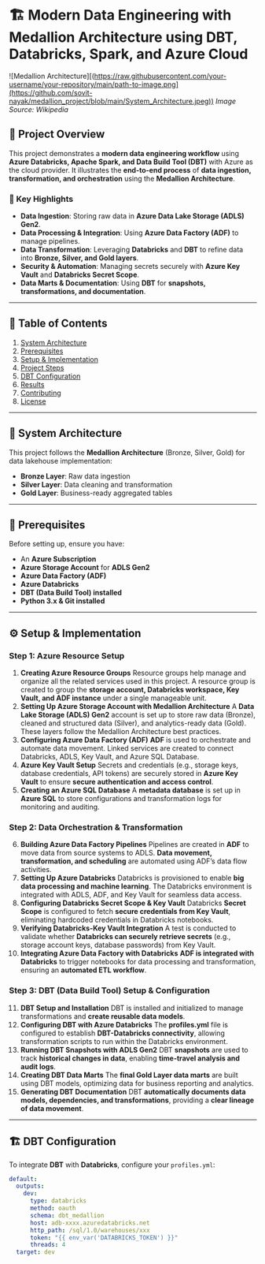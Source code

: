# 🏗️ Modern Data Engineering with Medallion Architecture using DBT, Databricks, Spark, and Azure Cloud

![Medallion Architecture][(https://raw.githubusercontent.com/your-username/your-repository/main/path-to-image.png](https://github.com/sovit-nayak/medallion_project/blob/main/System_Architecture.jpeg))
*Image Source: Wikipedia*

## 📌 Project Overview

This project demonstrates a **modern data engineering workflow** using **Azure Databricks, Apache Spark, and Data Build Tool (DBT)** with Azure as the cloud provider. It illustrates the **end-to-end process** of **data ingestion, transformation, and orchestration** using the **Medallion Architecture**.

### **🔹 Key Highlights**

- **Data Ingestion**: Storing raw data in **Azure Data Lake Storage (ADLS) Gen2**.
- **Data Processing & Integration**: Using **Azure Data Factory (ADF)** to manage pipelines.
- **Data Transformation**: Leveraging **Databricks** and **DBT** to refine data into **Bronze, Silver, and Gold layers**.
- **Security & Automation**: Managing secrets securely with **Azure Key Vault** and **Databricks Secret Scope**.
- **Data Marts & Documentation**: Using **DBT** for **snapshots, transformations, and documentation**.

---

## 📂 Table of Contents

1. [System Architecture](#-system-architecture)
2. [Prerequisites](#-prerequisites)
3. [Setup & Implementation](#-setup--implementation)
4. [Project Steps](#-project-steps)
5. [DBT Configuration](#-dbt-configuration)
6. [Results](#-results)
7. [Contributing](#-contributing)
8. [License](#-license)

---

## 🔧 System Architecture

This project follows the **Medallion Architecture** (Bronze, Silver, Gold) for data lakehouse implementation:

- **Bronze Layer**: Raw data ingestion
- **Silver Layer**: Data cleaning and transformation
- **Gold Layer**: Business-ready aggregated tables

---

## 🚀 Prerequisites

Before setting up, ensure you have:

- An **Azure Subscription**
- **Azure Storage Account** for **ADLS Gen2**
- **Azure Data Factory (ADF)**
- **Azure Databricks**
- **DBT (Data Build Tool) installed**
- **Python 3.x & Git installed**

---

## ⚙️ Setup & Implementation

### **Step 1: Azure Resource Setup**

1. **Creating Azure Resource Groups**
   Resource groups help manage and organize all the related services used in this project. A resource group is created to group the **storage account, Databricks workspace, Key Vault, and ADF instance** under a single manageable unit.
2. **Setting Up Azure Storage Account with Medallion Architecture**
   A **Data Lake Storage (ADLS) Gen2** account is set up to store raw data (Bronze), cleaned and structured data (Silver), and analytics-ready data (Gold). These layers follow the Medallion Architecture best practices.
3. **Configuring Azure Data Factory (ADF)**
   **ADF** is used to orchestrate and automate data movement. Linked services are created to connect Databricks, ADLS, Key Vault, and Azure SQL Database.
4. **Azure Key Vault Setup**
   Secrets and credentials (e.g., storage keys, database credentials, API tokens) are securely stored in **Azure Key Vault** to ensure **secure authentication and access control**.
5. **Creating an Azure SQL Database**
   A **metadata database** is set up in **Azure SQL** to store configurations and transformation logs for monitoring and auditing.

### **Step 2: Data Orchestration & Transformation**

6. **Building Azure Data Factory Pipelines**
   Pipelines are created in **ADF** to move data from source systems to ADLS. **Data movement, transformation, and scheduling** are automated using ADF’s data flow activities.
7. **Setting Up Azure Databricks**
   Databricks is provisioned to enable **big data processing and machine learning**. The Databricks environment is integrated with ADLS, ADF, and Key Vault for seamless data access.
8. **Configuring Databricks Secret Scope & Key Vault**
   Databricks **Secret Scope** is configured to fetch **secure credentials from Key Vault**, eliminating hardcoded credentials in Databricks notebooks.
9. **Verifying Databricks-Key Vault Integration**
   A test is conducted to validate whether **Databricks can securely retrieve secrets** (e.g., storage account keys, database passwords) from Key Vault.
10. **Integrating Azure Data Factory with Databricks**
    **ADF is integrated with Databricks** to trigger notebooks for data processing and transformation, ensuring an **automated ETL workflow**.

### **Step 3: DBT (Data Build Tool) Setup & Configuration**

11. **DBT Setup and Installation**
    DBT is installed and initialized to manage transformations and **create reusable data models**.
12. **Configuring DBT with Azure Databricks**
    The **profiles.yml** file is configured to establish **DBT-Databricks connectivity**, allowing transformation scripts to run within the Databricks environment.
13. **Running DBT Snapshots with ADLS Gen2**
    DBT **snapshots** are used to track **historical changes in data**, enabling **time-travel analysis and audit logs**.
14. **Creating DBT Data Marts**
    The **final Gold Layer data marts** are built using DBT models, optimizing data for business reporting and analytics.
15. **Generating DBT Documentation**
    DBT **automatically documents data models, dependencies, and transformations**, providing a **clear lineage of data movement**.

---

## 🏗️ DBT Configuration

To integrate **DBT** with **Databricks**, configure your `profiles.yml`:

```yaml
default:
  outputs:
    dev:
      type: databricks
      method: oauth
      schema: dbt_medallion
      host: adb-xxxx.azuredatabricks.net
      http_path: /sql/1.0/warehouses/xxx
      token: "{{ env_var('DATABRICKS_TOKEN') }}"
      threads: 4
  target: dev
```
